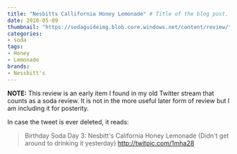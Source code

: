 ```yaml
---
title: "Nesbitts Callifornia Honey Lemonade" # Title of the blog post.
date: 2010-05-09
thumbnail: "https://sodaguideimg.blob.core.windows.net/content/review/thumbs/nesbitts-callifornia-honey-lemonade.jpg"
categories:
- soda
tags:
- Honey
- Lemonade
brands:
- Nessbitt's
---
```


**NOTE:** This review is an early item I found in my old Twitter stream that counts as a soda review. It is not in the more useful later form of review but I am including it for posterity.

<!-- \{\{< tweet 13680676523 >\}\} -->

In case the tweet is ever deleted, it reads:
> Birthday Soda Day 3: Nesbitt's California Honey Lemonade (Didn't get around to drinking it yesterday) http://twitpic.com/1mha28